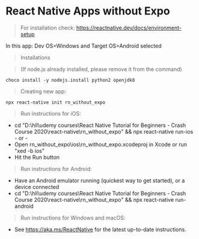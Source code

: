 # React Native Apps without Expo

> For installation check: https://reactnative.dev/docs/environment-setup

In this app: Dev OS=Windows and Target OS=Android selected

> Installations

> (If node.js already installed, please remove it from the command)

```
choco install -y nodejs.install python2 openjdk8
```

> Creating new app:

```
npx react-native init rn_without_expo
```

> Run instructions for iOS:

- cd "D:\hll\udemy courses\React Native Tutorial for Beginners - Crash Course 2020\react-native\rn_without_expo" && npx react-native run-ios - or -
- Open rn_without_expo\ios\rn_without_expo.xcodeproj in Xcode or run "xed -b ios"
- Hit the Run button

> Run instructions for Android:

- Have an Android emulator running (quickest way to get started), or a device connected
- cd "D:\hll\udemy courses\React Native Tutorial for Beginners - Crash Course 2020\react-native\rn_without_expo" && npx react-native run-android

> Run instructions for Windows and macOS:

- See https://aka.ms/ReactNative for the latest up-to-date instructions.
